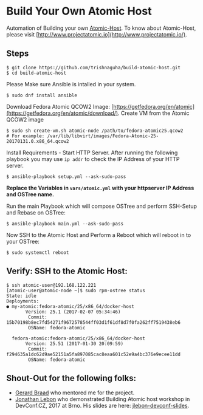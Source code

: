 # Build Your Own Atomic Host
Automation of Building your own [Atomic-Host](http://www.projectatomic.io/).
To know about Atomic-Host, please visit [http://www.projectatomic.io](http://www.projectatomic.io/).

## Steps

```
$ git clone https://github.com/trishnaguha/build-atomic-host.git
$ cd build-atomic-host
```

Please Make sure Ansible is intalled in your system.
```
$ sudo dnf install ansible
```


Download Fedora Atomic QCOW2 Image: [https://getfedora.org/en/atomic](https://getfedora.org/en/atomic/download/).
Create VM from the Atomic QCOW2 image

```
$ sudo sh create-vm.sh atomic-node /path/to/fedora-atomic25.qcow2
# For example: /var/lib/libvirt/images/Fedora-Atomic-25-20170131.0.x86_64.qcow2
```

Install Requirements - Start HTTP Server. After running the following playbook you may use `ip addr` to check the IP Address of your HTTP server.
```
$ ansible-playbook setup.yml --ask-sudo-pass
```

**Replace the Variables in `vars/atomic.yml` with your httpserver IP Address and OSTree name.**


Run the main Playbook which will compose OSTree and perform SSH-Setup and Rebase on OSTree:
```
$ ansible-playbook main.yml --ask-sudo-pass
```


Now SSH to the Atomic Host and Perform a Reboot which will reboot in to your OSTree:
```
$ sudo systemctl reboot
```

## Verify: SSH to the Atomic Host:

```
$ ssh atomic-user@192.168.122.221
[atomic-user@atomic-node ~]$ sudo rpm-ostree status
State: idle
Deployments:
● my-atomic:fedora-atomic/25/x86_64/docker-host
       Version: 25.1 (2017-02-07 05:34:46)
        Commit: 15b70198b8ec7fd54271f9672578544ff03d1f61df8d7f0fa262ff7519438eb6
        OSName: fedora-atomic

  fedora-atomic:fedora-atomic/25/x86_64/docker-host
       Version: 25.51 (2017-01-30 20:09:59)
        Commit: f294635a1dc62d9ae52151a5fa897085cac8eaa601c52e9a4bc376e9ecee11dd
        OSName: fedora-atomic
```

## Shout-Out for the following folks:

* [Gerard Braad](https://gbraad.nl) who mentored me for the project.
* [Jonathan Lebon](https://github.com/jlebon) who demonstrated Building Atomic host workshop in DevConf.CZ, 2017 at Brno. His slides are here: [jlebon-devconf-slides](http://jlebon.com/devconf/slides.pdf).

